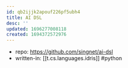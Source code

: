 ```yaml
---
id: qb2ijjk2apouf226pf5ubh4
title: AI DSL
desc: ''
updated: 1696277008118
created: 1694372572976
---
```


- repo: https://github.com/singnet/ai-dsl
- written-in: [[t.cs.languages.idris]] #python